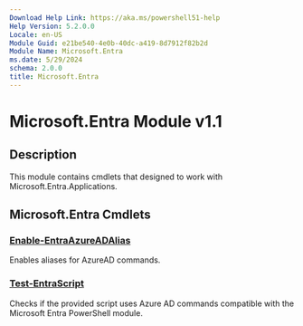 ```yaml
---
Download Help Link: https://aka.ms/powershell51-help
Help Version: 5.2.0.0
Locale: en-US
Module Guid: e21be540-4e0b-40dc-a419-8d7912f82b2d
Module Name: Microsoft.Entra
ms.date: 5/29/2024
schema: 2.0.0
title: Microsoft.Entra
---
```

# Microsoft.Entra Module v1.1

## Description

This module contains cmdlets that designed to work with Microsoft.Entra.Applications.

## Microsoft.Entra Cmdlets

### [Enable-EntraAzureADAlias](Enable-EntraAzureADAlias.md)

Enables aliases for AzureAD commands.

### [Test-EntraScript](Test-EntraScript.md)

Checks if the provided script uses Azure AD commands compatible with the Microsoft Entra PowerShell module.


